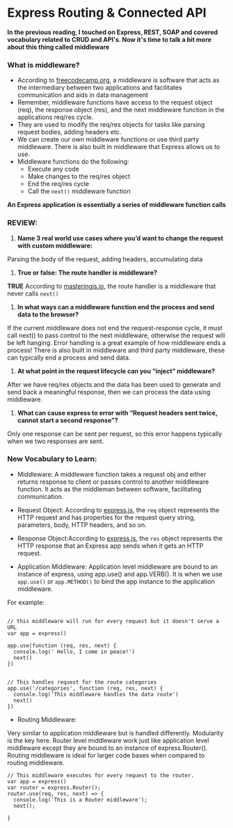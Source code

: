 # Express Routing & Connected API

**In the previous reading, I touched on Express, REST, SOAP and covered vocabulary related to CRUD and API's. Now it's time to talk a bit more about this thing called middleware**


### What is middleware?

- According to [freecodecamp.org](https://www.freecodecamp.org/news/what-is-middleware-with-example-use-cases/), a middleware is software that acts as the intermediary between two applications and facilitates communication and aids in data management
- Remember, middleware functions have access to the request object (req), the response object (res), and the next middleware function in the applications req/res cycle.
- They are used to modify the req/res objects for tasks like parsing request bodies, adding headers etc.
- We can create our own middleware functions or use third party middleware. There is also built in middleware that Express allows us to use.
- Middleware functions do the following:
    - Execute any code
    - Make changes to the req/res object
    - End the req/res cycle
    - Call the `next()` middleware function

**An Express application is essentially a series of middleware function calls**

### REVIEW:


1. **Name 3 real world use cases where you’d want to change the request with custom middleware:**

Parsing the body of the request, adding headers, accumulating data

1. **True or false: The route handler is middleware?**

**TRUE** According to [masteringjs.io](https://www.google.com/search?q=is+the+route+handler+middleware%3F&oq=is+the+route+handler+middleware%3F&aqs=chrome..69i57j33.4799j0j4&sourceid=chrome&ie=UTF-8), the route handler is a middleware that never calls `next()`

1. **In what ways can a middleware function end the process and send data to the browser?**

If the current middleware does not end the request-response cycle, it must call next() to pass control to the next middleware, otherwise the request will be left hanging. Error handling is a great example of how middleware ends a process! There is also built in middleware and third party middleware, these can typically end a process and send data.

1. **At what point in the request lifecycle can you “inject” middleware?**

After we have req/res objects and the data has been used to generate and send back a meaningful response, then we can process the data using middleware.

1. **What can cause express to error with “Request headers sent twice, cannot start a second response”?**

Only one response can be sent per request, so this error happens typically when we two responses are sent.


### New Vocabulary to Learn:

- Middleware: A middleware function takes a request obj and either returns response to client or passes control to another middleware function. It acts as the middleman between software, facilitating communication.

- Request Object: According to [express.js](https://expressjs.com/th/4x/api.html#req), the `req` object represents the HTTP request and has properties for the request query string, parameters, body, HTTP headers, and so on.

- Response Object:According to [express.js](https://expressjs.com/th/4x/api.html#req), the `res` object represents the HTTP response that an Express app sends when it gets an HTTP request.

- Application Middleware: Application level middleware are bound to an instance of express, using app.use() and app.VERB(). It is when we use `app.use()` or `app.METHOD()` to bind the app instance to the application middleware.

For example:

```

// this middleware will run for every request but it doesn't serve a URL
var app = express()

app.use(function (req, res, next) {
  console.log(' Hello, I come in peace!')
  next()
})


// This handles request for the route categories
app.use('/categories', function (req, res, next) {
  console.log('This middleware handles the data route')
  next()
})

```

- Routing Middleware:

Very similar to application middleware but is handled differently. Modularity is the key here. Router level middleware work just like application level middleware except they are bound to an instance of express.Router(). Routing middleware is ideal for larger code bases when compared to routing middleware.

```
// This middleware executes for every request to the router.
var app = express()
var router = express.Router();
router.use(req, res, next) => {
  console.log('This is a Router middleware');
  next();

}

```